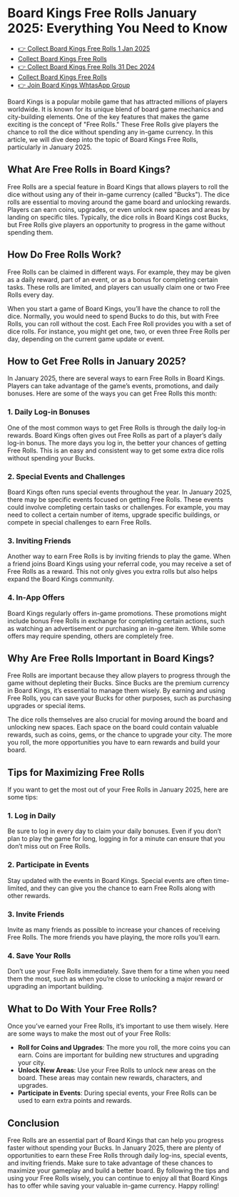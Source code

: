# Board Kings Free Rolls January 2025: Everything You Need to Know

 - [👉 Collect Board Kings Free Rolls 1 Jan 2025](https://boardkings.onelink.me/Fymc/81dixv3i)
 - [Collect Board Kings Free Rolls](https://chat.whatsapp.com/JS2ZPF8HC3X9ZtM277rTHa)
 - [👉 Collect Board Kings Free Rolls 31 Dec 2024](https://boardkings.onelink.me/Fymc/x0qec2y9)
 - [Collect Board Kings Free Rolls](https://srtech2020.in/board-kings-free-rolls.html)
 - [👉 Join Board Kings WhtasApp Group](https://chat.whatsapp.com/JS2ZPF8HC3X9ZtM277rTHa)

Board Kings is a popular mobile game that has attracted millions of players worldwide. It is known for its unique blend of board game mechanics and city-building elements. One of the key features that makes the game exciting is the concept of "Free Rolls." These Free Rolls give players the chance to roll the dice without spending any in-game currency. In this article, we will dive deep into the topic of Board Kings Free Rolls, particularly in January 2025.

## What Are Free Rolls in Board Kings?

Free Rolls are a special feature in Board Kings that allows players to roll the dice without using any of their in-game currency (called "Bucks"). The dice rolls are essential to moving around the game board and unlocking rewards. Players can earn coins, upgrades, or even unlock new spaces and areas by landing on specific tiles. Typically, the dice rolls in Board Kings cost Bucks, but Free Rolls give players an opportunity to progress in the game without spending them.

## How Do Free Rolls Work?

Free Rolls can be claimed in different ways. For example, they may be given as a daily reward, part of an event, or as a bonus for completing certain tasks. These rolls are limited, and players can usually claim one or two Free Rolls every day. 

When you start a game of Board Kings, you’ll have the chance to roll the dice. Normally, you would need to spend Bucks to do this, but with Free Rolls, you can roll without the cost. Each Free Roll provides you with a set of dice rolls. For instance, you might get one, two, or even three Free Rolls per day, depending on the current game update or event.

## How to Get Free Rolls in January 2025?

In January 2025, there are several ways to earn Free Rolls in Board Kings. Players can take advantage of the game’s events, promotions, and daily bonuses. Here are some of the ways you can get Free Rolls this month:

### 1. Daily Log-in Bonuses
One of the most common ways to get Free Rolls is through the daily log-in rewards. Board Kings often gives out Free Rolls as part of a player’s daily log-in bonus. The more days you log in, the better your chances of getting Free Rolls. This is an easy and consistent way to get some extra dice rolls without spending your Bucks.

### 2. Special Events and Challenges
Board Kings often runs special events throughout the year. In January 2025, there may be specific events focused on getting Free Rolls. These events could involve completing certain tasks or challenges. For example, you may need to collect a certain number of items, upgrade specific buildings, or compete in special challenges to earn Free Rolls.

### 3. Inviting Friends
Another way to earn Free Rolls is by inviting friends to play the game. When a friend joins Board Kings using your referral code, you may receive a set of Free Rolls as a reward. This not only gives you extra rolls but also helps expand the Board Kings community.

### 4. In-App Offers
Board Kings regularly offers in-game promotions. These promotions might include bonus Free Rolls in exchange for completing certain actions, such as watching an advertisement or purchasing an in-game item. While some offers may require spending, others are completely free.

## Why Are Free Rolls Important in Board Kings?

Free Rolls are important because they allow players to progress through the game without depleting their Bucks. Since Bucks are the premium currency in Board Kings, it’s essential to manage them wisely. By earning and using Free Rolls, you can save your Bucks for other purposes, such as purchasing upgrades or special items.

The dice rolls themselves are also crucial for moving around the board and unlocking new spaces. Each space on the board could contain valuable rewards, such as coins, gems, or the chance to upgrade your city. The more you roll, the more opportunities you have to earn rewards and build your board.

## Tips for Maximizing Free Rolls

If you want to get the most out of your Free Rolls in January 2025, here are some tips:

### 1. Log in Daily
Be sure to log in every day to claim your daily bonuses. Even if you don’t plan to play the game for long, logging in for a minute can ensure that you don’t miss out on Free Rolls.

### 2. Participate in Events
Stay updated with the events in Board Kings. Special events are often time-limited, and they can give you the chance to earn Free Rolls along with other rewards.

### 3. Invite Friends
Invite as many friends as possible to increase your chances of receiving Free Rolls. The more friends you have playing, the more rolls you’ll earn.

### 4. Save Your Rolls
Don’t use your Free Rolls immediately. Save them for a time when you need them the most, such as when you’re close to unlocking a major reward or upgrading an important building.

## What to Do With Your Free Rolls?

Once you’ve earned your Free Rolls, it’s important to use them wisely. Here are some ways to make the most out of your Free Rolls:

- **Roll for Coins and Upgrades**: The more you roll, the more coins you can earn. Coins are important for building new structures and upgrading your city.
- **Unlock New Areas**: Use your Free Rolls to unlock new areas on the board. These areas may contain new rewards, characters, and upgrades.
- **Participate in Events**: During special events, your Free Rolls can be used to earn extra points and rewards.

## Conclusion

Free Rolls are an essential part of Board Kings that can help you progress faster without spending your Bucks. In January 2025, there are plenty of opportunities to earn these Free Rolls through daily log-ins, special events, and inviting friends. Make sure to take advantage of these chances to maximize your gameplay and build a better board. By following the tips and using your Free Rolls wisely, you can continue to enjoy all that Board Kings has to offer while saving your valuable in-game currency. Happy rolling!
